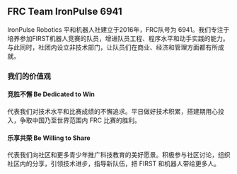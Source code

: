## FRC Team IronPulse 6941

IronPulse Robotics 平和机器人社建立于2016年，FRC队号为 6941。我们专注于培养参加FIRST机器人竞赛的队员，增进队员工程、程序水平和动手实践的能力。与此同时，社团内设立非技术部门，让队员们在商业、经济和管理方面都有所成就。


### 我们的价值观

#### 竞胜不懈 Be Dedicated to Win

代表我们对技术水平和比赛成绩的不懈追求。平日做好技术积累，搭建期用心投入，争取中国乃至世界范围内 FRC 比赛的胜利。

#### 乐享共荣 Be Willing to Share

代表我们向社区和更多青少年推广科技教育的美好愿景。积极参与社区讨论，组织社区内的分享，引领技术进步，指导新队伍，把 FIRST 和机器人带给更多人。
